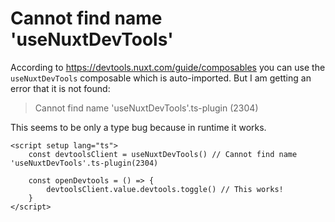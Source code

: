 # Cannot find name 'useNuxtDevTools'

According to https://devtools.nuxt.com/guide/composables you can use the `useNuxtDevTools` composable which is auto-imported. But I am getting an error that it is not found:

> Cannot find name 'useNuxtDevTools'.ts-plugin (2304)

This seems to be only a type bug because in runtime it works.

```vue
<script setup lang="ts">
    const devtoolsClient = useNuxtDevTools() // Cannot find name 'useNuxtDevTools'.ts-plugin(2304)

    const openDevtools = () => {
        devtoolsClient.value.devtools.toggle() // This works!
    }
</script>
```
